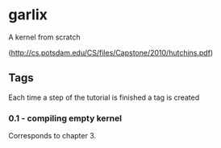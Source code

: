 # garlix

A kernel from scratch

(http://cs.potsdam.edu/CS/files/Capstone/2010/hutchins.pdf)





## Tags
Each time a step of the tutorial is finished a tag is created


### 0.1 - compiling empty kernel
Corresponds to chapter 3.
